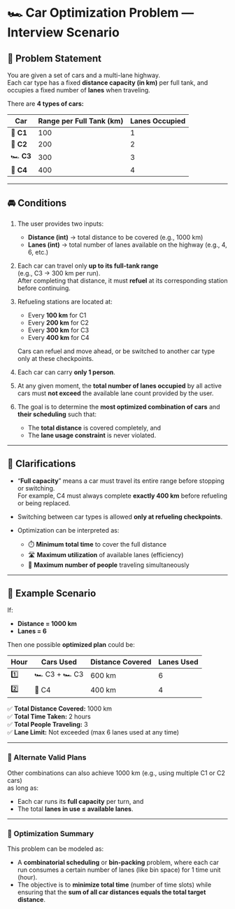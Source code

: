 # 🏎️ Car Optimization Problem — Interview Scenario

## 🧩 Problem Statement

You are given a set of cars and a multi-lane highway.  
Each car type has a fixed **distance capacity (in km)** per full tank, and occupies a fixed number of **lanes** when traveling.

There are **4 types of cars:**

| Car | Range per Full Tank (km) | Lanes Occupied |
|------|---------------------------|----------------|
| 🚗 **C1** | 100 | 1 |
| 🚙 **C2** | 200 | 2 |
| 🏎️ **C3** | 300 | 3 |
| 🚐 **C4** | 400 | 4 |

---

## 🚘 Conditions

1. The user provides two inputs:
   - **Distance (int)** → total distance to be covered (e.g., 1000 km)
   - **Lanes (int)** → total number of lanes available on the highway (e.g., 4, 6, etc.)

2. Each car can travel only **up to its full-tank range**  
   (e.g., C3 → 300 km per run).  
   After completing that distance, it must **refuel** at its corresponding station before continuing.

3. Refueling stations are located at:
   - Every **100 km** for C1  
   - Every **200 km** for C2  
   - Every **300 km** for C3  
   - Every **400 km** for C4  

   Cars can refuel and move ahead, or be switched to another car type only at these checkpoints.

4. Each car can carry **only 1 person**.

5. At any given moment, the **total number of lanes occupied** by all active cars must **not exceed** the available lane count provided by the user.

6. The goal is to determine the **most optimized combination of cars** and **their scheduling** such that:
   - The **total distance** is covered completely, and  
   - The **lane usage constraint** is never violated.

---

## 🧠 Clarifications

- “**Full capacity**” means a car must travel its entire range before stopping or switching.  
  For example, C4 must always complete **exactly 400 km** before refueling or being replaced.

- Switching between car types is allowed **only at refueling checkpoints**.

- Optimization can be interpreted as:
  - ⏱️ **Minimum total time** to cover the full distance  
  - 🛣️ **Maximum utilization** of available lanes (efficiency)  
  - 👥 **Maximum number of people** traveling simultaneously  

---

## 🎯 Example Scenario

If:
- **Distance = 1000 km**
- **Lanes = 6**

Then one possible **optimized plan** could be:

| Hour | Cars Used | Distance Covered | Lanes Used |
|------|------------|------------------|-------------|
| 1️⃣ | 🏎️ C3 + 🏎️ C3 | 600 km | 6 |
| 2️⃣ | 🚐 C4 | 400 km | 4 |

✅ **Total Distance Covered:** 1000 km  
✅ **Total Time Taken:** 2 hours  
✅ **Total People Traveling:** 3  
✅ **Lane Limit:** Not exceeded (max 6 lanes used at any time)

---

### 🔄 Alternate Valid Plans

Other combinations can also achieve 1000 km (e.g., using multiple C1 or C2 cars)  
as long as:
- Each car runs its **full capacity** per turn, and  
- The total **lanes in use ≤ available lanes**.

---

### 🧮 Optimization Summary

This problem can be modeled as:
- A **combinatorial scheduling** or **bin-packing** problem, where each car run consumes a certain number of lanes (like bin space) for 1 time unit (hour).  
- The objective is to **minimize total time** (number of time slots) while ensuring that the **sum of all car distances equals the total target distance**.
